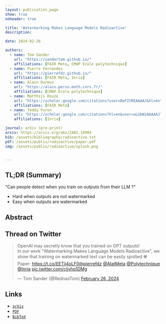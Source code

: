 ```yaml
---
layout: publication_page
show: true
noheader: true

title: 'Watermarking Makes Language Models Radioactive'
description: 

date: 2024-02-26

authors:
  - name: Tom Sander
    url: "https://sandertom.github.io/"
    affiliations: [FAIR Meta, CMAP Ecole polytechnique]
  - name: Pierre Fernandez
    url: "https://pierrefdz.github.io/"
    affiliations: [FAIR Meta, Inria]
  - name: Alain Durmus
    url: "https://alain.perso.math.cnrs.fr/"
    affiliations: [CMAP Ecole polytechnique]
  - name: Matthijs Douze
    url: "https://scholar.google.com/citations?user=0eFZtREAAAAJ&hl=en"
    affiliations: [FAIR Meta]
  - name: Teddy Furon
    url: "https://scholar.google.com/citations?hl=en&user=aLUbWzAAAAAJ"
    affiliations: [Inria]

journal: arXiv (pre-print)
arxiv: https://arxiv.org/abs/2402.14904
bib: /assets/bibliography/radioactive.txt
pdf: /assets/publis/radioactive/paper.pdf 
img: /assets/publis/radioactive/splash.png


---
```


## TL;DR (Summary)

"Can people detect when you train on outputs from their LLM ?"
- Hard when outputs are not watermarked
- Easy when outputs are watermarked


## Abstract

## Thread on Twitter

<blockquote class="twitter-tweet"><p lang="en" dir="ltr">OpenAI may secretly know that you trained on GPT outputs!<br>In our work &quot;Watermarking Makes Language Models Radioactive&quot;, we show that training on watermarked text can be easily spotted ☢️ <br>Paper: <a href="https://t.co/EETij4oLF0">https://t.co/EETij4oLF0</a><a href="https://twitter.com/pierrefdz?ref_src=twsrc%5Etfw">@pierrefdz</a> <a href="https://twitter.com/AIatMeta?ref_src=twsrc%5Etfw">@AIatMeta</a> <a href="https://twitter.com/Polytechnique?ref_src=twsrc%5Etfw">@Polytechnique</a> <a href="https://twitter.com/Inria?ref_src=twsrc%5Etfw">@Inria</a> <a href="https://t.co/cjjyhp1DMg">pic.twitter.com/cjjyhp1DMg</a></p>&mdash; Tom Sander (@RednasTom) <a href="https://twitter.com/RednasTom/status/1762109247783891340?ref_src=twsrc%5Etfw">February 26, 2024</a></blockquote> <script async src="https://platform.twitter.com/widgets.js" charset="utf-8"></script>

## Links

- [`arXiv`]({{page.arxiv}})
- [`PDF`]({{page.pdf}})
- [`BibTeX`]({{page.bib}})